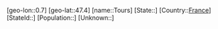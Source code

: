 ﻿---
location: [47.4,0.7]
type: City
tags:
- geo/City


SpocWebEntityId: 34937
isDeleted: false
confidential: public

---
[geo-lon::0.7]
[geo-lat::47.4]
[name::Tours]
[State::]
[Country::[France](geo/Continent/Europe/France.md)]
[StateId::]
[Population::]
[Unknown::]

